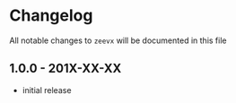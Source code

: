 # Changelog

All notable changes to `zeevx` will be documented in this file

## 1.0.0 - 201X-XX-XX

- initial release
